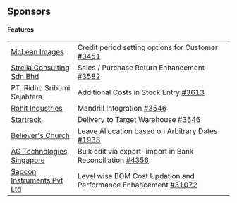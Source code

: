 ## Sponsors

#### Features

<table style="width: 100%">
	<tbody>
		<tr>
			<td style="width: 30%">
				<a href="http://www.mcleans.net.au">McLean Images</a>
			</td>
			<td>
				Credit period setting options
				for Customer <a href="https://github.com/frappe/draerp/issues/3451">#3451</a>
			</td>
		</tr>
		<tr>
			<td style="width: 30%">
				<a href="http://www.strellagroup.com">Strella Consulting Sdn Bhd</a>
			</td>
			<td>
				Sales / Purchase Return Enhancement <a href="https://github.com/frappe/draerp/issues/3582">#3582</a>
			</td>
		</tr>
		<tr>
			<td style="width: 30%">
				PT. Ridho Sribumi Sejahtera
			</td>
			<td>
				Additional Costs in Stock Entry <a href="https://github.com/frappe/draerp/issues/3613">#3613</a>
			</td>
		</tr>
		<tr>
			<td style="width: 30%">
				<a href="http://www.rigpl.com">Rohit Industries</a>
			</td>
			<td>
				Mandrill Integration <a href="https://github.com/frappe/draerp/issues/3546">#3546</a>
			</td>
		</tr>
		<tr>
			<td style="width: 30%">
				<a href="http://www.gps.gt">Startrack</a>
			</td>
			<td>
				Delivery to Target Warehouse <a href="https://github.com/frappe/draerp/issues/3970">#3546</a>
			</td>
		</tr>
		<tr>
			<td style="width: 30%">
				<a href="https://www.believerschurch.com/">Believer's Church</a>
			</td>
			<td>
				Leave Allocation based on Arbitrary Dates <a href="https://github.com/frappe/draerp/issues/1938">#1938</a>
			</td>
		</tr>
		<tr>
			<td style="width: 30%">
				<a href="http://agtech.com.sq">AG Technologies, Singapore</a>
			</td>
			<td>
				Bulk edit via export-import in Bank Reconciliation <a href="https://github.com/frappe/draerp/issues/1938">#4356</a>
			</td>
		</tr>
		<tr>
			<td style="width: 30%">
				<a href="https://www.sapconinstruments.com/">Sapcon Instruments Pvt Ltd</a>
			</td>
			<td>
				Level wise BOM Cost Updation and Performance Enhancement <a href="https://github.com/frappe/draerp/pull/31072">#31072</a>
			</td>
		</tr>
	</tbody>
</table>
